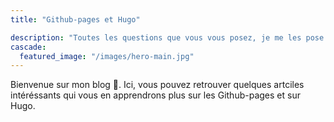 ```yaml
---
title: "Github-pages et Hugo"

description: "Toutes les questions que vous vous posez, je me les pose aussi"
cascade:
  featured_image: "/images/hero-main.jpg"
---
```


Bienvenue sur mon blog 👋. Ici, vous pouvez retrouver quelques artciles intéréssants qui vous en apprendrons plus sur les Github-pages et sur Hugo.
